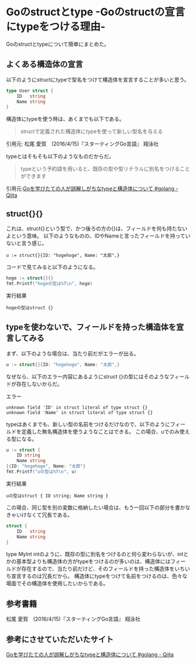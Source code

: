 # Goのstructとtype -Goのstructの宣言にtypeをつける理由-
Goのstructとtypeについて簡単にまとめた。

## よくある構造体の宣言
以下のようにstructにtypeで型名をつけて構造体を宣言することが多いと思う。

```go
type User struct {
	ID   string
	Name string
}
```
構造体にtypeを使う時は、あくまでも以下である。
> structで定義された構造体にtypeを使って新しい型名を与える

引用元: 松尾 愛賀　(2016/4/15)『スターティングGo言語』 翔泳社

typeとはそもそも以下のようなものだからだ。
> typeという予約語を用いると、既存の型や型リテラルに別名をつけることができます

引用元:[Goを学びたての人が誤解しがちなtypeと構造体について #golang - Qiita](https://qiita.com/tenntenn/items/45c568d43e950292bc31)



## struct{}{}
これは、struct{}という型で、かつ後ろの方の{}は、フィールドを何も持たないよという意味。
以下のようなものの、IDやNameと言ったフィールドを持っていないと言う感じ。

```
u := struct{}{ID: "hogehoge", Name: "太郎",}
```


コードで見てみると以下のようになる。

```go
hoge := struct{}{}
fmt.Printf("hogeの型は%T\n", hoge)
```

実行結果

```
hogeの型はstruct {}
```

## typeを使わないで、フィールドを持った構造体を宣言してみる

まず、以下のような場合は、当たり前だがエラーが出る。

```go
u := struct{}{ID: "hogehoge", Name: "太郎",}
```

なぜなら、以下のエラー内容にあるようにstruct {}の型にはそのようなフィールドが存在しないからだ。

エラー

```
unknown field 'ID' in struct literal of type struct {}
unknown field 'Name' in struct literal of type struct {}
```

typeはあくまでも、新しい型の名前をつけるだけなので、以下のようにフィールドを定義した無名構造体を使うようなことはできる。
この場合、uでのみ使える型になる。

```go
u := struct {
	ID string
	Name string
}{ID: "hogehoge", Name: "太郎"}
fmt.Printf("uの型は%T\n", u)
```

実行結果

```
uの型はstruct { ID string; Name string }
```

この場合、同じ型を別の変数に格納したい場合は、もう一回以下の部分を書かなきゃいけなくて冗長である。

```go
struct {
	ID   string
	Name string
}
```

type MyInt intのように、既存の型に別名をつけるのと何ら変わらないが、intとかの基本型よりも構造体の方がtypeをつけるのが多いのは、構造体にはフィールドが存在するので、当たり前だけど、そのフィールドを持った構造体をいちいち宣言するのは冗長だから。
構造体にtypeをつけて名前をつけるのは、色々な場面でその構造体を使用したいからである。

## 参考書籍
松尾 愛賀　(2016/4/15)『スターティングGo言語』 翔泳社

## 参考にさせていただいたサイト
[Goを学びたての人が誤解しがちなtypeと構造体について #golang - Qiita](https://qiita.com/tenntenn/items/45c568d43e950292bc31)
